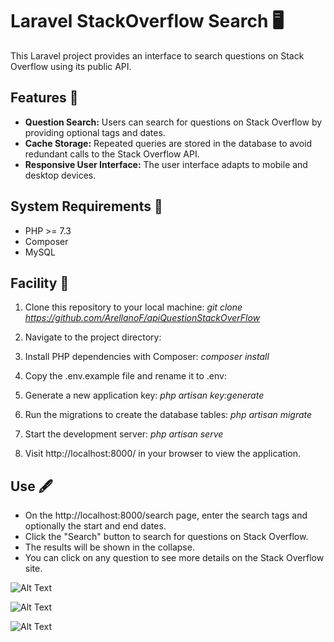 # Laravel StackOverflow Search :desktop_computer:


This Laravel project provides an interface to search questions on Stack Overflow using its public API.

## Features :pushpin:

- **Question Search:** Users can search for questions on Stack Overflow by providing optional tags and dates.
- **Cache Storage:** Repeated queries are stored in the database to avoid redundant calls to the Stack Overflow API.
- **Responsive User Interface:** The user interface adapts to mobile and desktop devices.

## System Requirements :triangular_flag_on_post:

- PHP >= 7.3
- Composer
- MySQL

## Facility :checkered_flag:

1. Clone this repository to your local machine:
*git clone https://github.com/ArellanoF/apiQuestionStackOverFlow*

2. Navigate to the project directory:

3. Install PHP dependencies with Composer:
*composer install*

4. Copy the .env.example file and rename it to .env:

5. Generate a new application key:
*php artisan key:generate*

6. Run the migrations to create the database tables:
*php artisan migrate*

7. Start the development server:
*php artisan serve*

8. Visit http://localhost:8000/ in your browser to view the application.

## Use :fountain_pen:
- On the http://localhost:8000/search page, enter the search tags and optionally the start and end dates.
- Click the "Search" button to search for questions on Stack Overflow.
- The results will be shown in the collapse.
- You can click on any question to see more details on the Stack Overflow site.

![Alt Text](https://i.ibb.co/4m61pHd/Api-Stack-Hechocon-Clipchamp-ezgif-com-video-to-gif-converter.gif)

![Alt Text](https://i.ibb.co/BBdTpjm/Api-Stack-Hechocon-Clipchamp-ezgif-com-video-to-gif-converter-1.gif)

![Alt Text](https://i.ibb.co/xYxsBHx/Api-Stack-Hechocon-Clipchamp-ezgif-com-video-to-gif-converter-2.gif)



